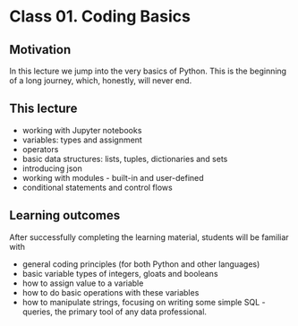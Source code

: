 # Class 01. Coding Basics

## Motivation
In this lecture we jump into the very basics of Python. This is the beginning of a long journey, which, honestly, will never end.

## This lecture
- working with Jupyter notebooks
- variables: types and assignment
- operators
- basic data structures: lists, tuples, dictionaries and sets
- introducing json
- working with modules - built-in and user-defined
- conditional statements and control flows

## Learning outcomes
After successfully completing the learning material, students will be familiar with
- general coding principles (for both Python and other languages)
- basic variable types of integers, gloats and booleans
- how to assign value to a variable
- how to do basic operations with these variables
- how to manipulate strings, focusing on writing some simple SQL - queries, the primary tool of any data professional.

